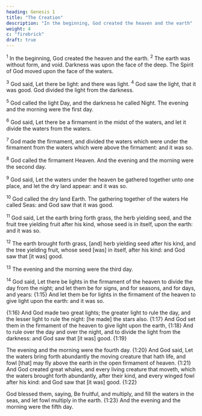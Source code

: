 ```yaml
---
heading: Genesis 1
title: "The Creation"
description: "In the beginning, God created the heaven and the earth"
weight: 4
c: "firebrick"
draft: true
---
```



<sup>1</sup> In the beginning, God created the heaven and the earth. <sup>2</sup> The earth was without form, and void. Darkness was upon the face of the deep. The Spirit of God moved upon the face of the waters.

<sup>3</sup> God said, Let there be light: and there was light. <sup>4</sup> God saw the light, that it was good. God divided the light from the darkness.

<sup>5</sup> God called the light Day, and the darkness he called Night.  The evening and the morning were the first day. 

<sup>6</sup> God said, Let there be a firmament in the midst of the waters, and let it divide the waters from the waters.

<sup>7</sup> God made the firmament, and divided the waters which were under the firmament from the waters which were above the firmament: and it was so.

<sup>8</sup> God called the firmament Heaven. And the evening and the morning were the second day.

<sup>9</sup> God said, Let the waters under the heaven be gathered together unto one place, and let the dry land appear: and it was so.

<sup>10</sup> God called the dry land Earth. The gathering together of the waters He called Seas: and God saw that it was good.

<sup>11</sup> God said, Let the earth bring forth grass, the herb yielding seed, and the fruit tree yielding fruit after his kind, whose seed is in itself, upon the earth: and it was so.

<sup>12</sup> The earth brought forth grass, [and] herb yielding seed after his kind, and the tree yielding fruit, whose seed [was] in itself, after his kind: and God saw that [it was] good. 

<sup>13</sup> The evening and the morning were the third day.

<sup>14</sup> God said, Let there be lights in the firmament of the heaven to divide the day from the night; and let them be for signs, and for seasons, and for days, and years: {1:15} And let them be for lights in the firmament of the heaven to give light upon the earth: and it was so. 

{1:16} And God made two great lights; the greater light to rule the day, and the lesser light to rule the night: [he made] the stars also. {1:17} And God set them in the firmament of the heaven to give light upon the earth, {1:18} And to rule over the day and over the night, and to divide the light from the darkness: and God saw that [it was] good. {1:19} 

The evening and the morning were the fourth day. {1:20} And God said, Let the waters bring forth abundantly the moving creature that hath life, and fowl [that] may fly above the earth in the open firmament of heaven. {1:21} And God created great whales, and every living creature that moveth, which the waters brought forth abundantly, after their kind, and every winged fowl after his kind: and God saw that [it was] good. {1:22} 

God blessed them, saying, Be fruitful, and multiply, and fill the waters in the seas, and let
fowl multiply in the earth. {1:23} And the evening and the
morning were the fifth day.